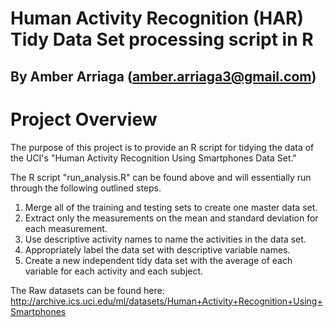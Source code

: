 # Human Activity Recognition (HAR) Tidy Data Set processing script in R
## By Amber Arriaga (amber.arriaga3@gmail.com)


# Project Overview
The purpose of this project is to provide an R script for tidying the data of the UCI's "Human Activity Recognition Using Smartphones Data Set."

The R script "run_analysis.R" can be found above and will essentially run through the following outlined steps. 

   1) Merge all of the training and testing sets to create one master data set.
   2) Extract only the measurements on the mean and standard deviation for each measurement.
   3) Use descriptive activity names to name the activities in the data set.
   4) Appropriately label the data set with descriptive variable names.
   5) Create a new independent tidy data set with the average of each variable for each activity and each subject.

The Raw datasets can be found here: http://archive.ics.uci.edu/ml/datasets/Human+Activity+Recognition+Using+Smartphones
